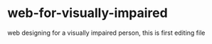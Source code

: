 # web-for-visually-impaired
web designing for a visually impaired person, 
this is first editing file 
